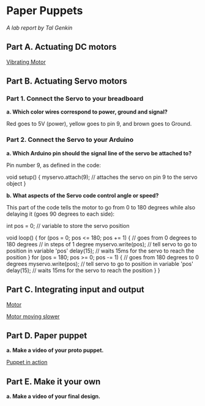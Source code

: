 # Paper Puppets

*A lab report by Tal Genkin*

## Part A. Actuating DC motors

[Vibrating Motor](https://youtu.be/gCBmTMZoDb8)

## Part B. Actuating Servo motors

### Part 1. Connect the Servo to your breadboard

**a. Which color wires correspond to power, ground and signal?**

Red goes to 5V (power), yellow goes to pin 9, and brown goes to Ground. 

### Part 2. Connect the Servo to your Arduino

**a. Which Arduino pin should the signal line of the servo be attached to?**

Pin number 9, as defined in the code:

void setup() {
  myservo.attach(9);  // attaches the servo on pin 9 to the servo object
}

**b. What aspects of the Servo code control angle or speed?**

This part of the code tells the motor to go from 0 to 180 degrees while also delaying it (goes 90 degrees to each side):

int pos = 0;    // variable to store the servo position

void loop() {
  for (pos = 0; pos <= 180; pos += 1) { // goes from 0 degrees to 180 degrees
    // in steps of 1 degree
    myservo.write(pos);              // tell servo to go to position in variable 'pos'
    delay(15);                       // waits 15ms for the servo to reach the position
  }
  for (pos = 180; pos >= 0; pos -= 1) { // goes from 180 degrees to 0 degrees
    myservo.write(pos);              // tell servo to go to position in variable 'pos'
    delay(15);                       // waits 15ms for the servo to reach the position
  }
}

## Part C. Integrating input and output

[Motor](https://www.youtube.com/watch?v=VN606gDgFkU&feature=youtu.be)

[Motor moving slower](https://youtu.be/i6GQygcZe2Q)

## Part D. Paper puppet

**a. Make a video of your proto puppet.**

[Puppet in action](https://youtu.be/i2X0khBci9Q)

## Part E. Make it your own

**a. Make a video of your final design.**
 
